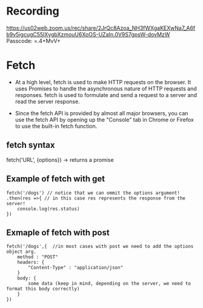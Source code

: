 # Recording
https://us02web.zoom.us/rec/share/2JrQc8Azoa_NH3fWXgaKEXwNa7_A6fb9v5igcugC55lXygbXzmouU6XoOS-UZaIn.0V9S7gpsW-dovMzW
Passcode: =.4+MvV+
# Fetch
- At a high level, fetch is used to make HTTP requests on the browser. It uses Promises to handle the asynchronous nature of HTTP requests and responses. fetch is used to formulate and send a request to a server and read the server response.

- Since the fetch API is provided by almost all major browsers, you can use the fetch API by opening up the "Console" tab in Chrome or Firefox to use the built-in fetch function.

## fetch syntax
fetch('URL', {options}) -> returns a promise

## Example of fetch with get
```
fetch('/dogs') // notice that we can ommit the options argument!
.then(res =>{ // in this case res represents the response from the server!
    console.log(res.status)
})

```

## Exmaple of fetch with post
```
fetch('/dogs',{  //in most cases with post we need to add the options object arg.
    method : "POST"
    headers: {
        "Content-Type" : "application/json"
    }
    body: {
        some data (keep in mind, depending on the server, we need to format this body correctly)
    }
})

```
